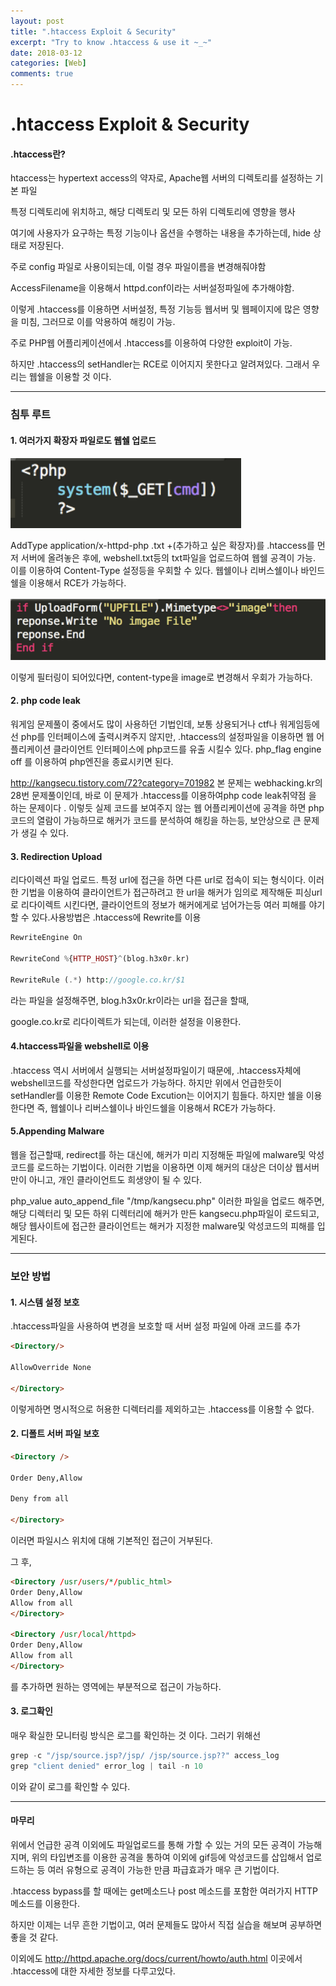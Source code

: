 ```yaml
---
layout: post
title: ".htaccess Exploit & Security"
excerpt: "Try to know .htaccess & use it ~_~"
date: 2018-03-12
categories: [Web]
comments: true 
---
```


# .htaccess Exploit & Security



#### .htaccess란?

htaccess는 hypertext access의 약자로, Apache웹 서버의 디렉토리를 설정하는 기본 파일

특정 디렉토리에 위치하고, 해당 디렉토리 및 모든 하위 디렉토리에 영향을 행사

여기에 사용자가 요구하는 특정 기능이나 옵션을 수행하는 내용을 추가하는데, hide 상태로 저장된다.

주로 config 파일로 사용이되는데, 이럴 경우 파일이름을 변경해줘야함

AccessFilename을 이용해서 httpd.conf이라는 서버설정파일에 추가해야함.

이렇게 .htaccess를 이용하면 서버설정, 특정 기능등 웹서버 및 웹페이지에 많은 영향을 미침, 그러므로 이를 악용하여 해킹이 가능.

주로 PHP웹 어플리케이션에서 .htaccess를 이용하여 다양한 exploit이 가능.

하지만 .htaccess의 setHandler는 RCE로 이어지지 못한다고 알려져있다. 그래서 우리는 웹쉘을 이용할 것 이다. 

<hr>


### 침투 루트

#### 1. 여러가지 확장자 파일로도 웹쉘 업로드

![img](/img/hta-1.png)

AddType application/x-httpd-php .txt +(추가하고 싶은 확장자)를  .htaccess를 먼저 서버에 올려놓은 후에, webshell.txt등의 txt파일을 업로드하여 웹쉘 공격이 가능. 이를 이용하여 Content-Type 설정등을 우회할 수 있다. 웹쉘이나 리버스쉘이나 바인드쉘을 이용해서 RCE가 가능하다.

![img](/img/hta-2.png)

이렇게 필터링이 되어있다면, content-type을 image로 변경해서 우회가 가능하다. 

#### 2. php code leak

워게임 문제풀이 중에서도 많이 사용하던 기법인데, 보통 상용되거나 ctf나 워게임등에선 php를 인터페이스에 출력시켜주지 않지만, .htaccess의 설정파일을 이용하면 웹 어플리케이션 클라이언트 인터페이스에 php코드를 유출 시킬수 있다. php_flag engine off 를 이용하여 php엔진을 종료시키면 된다. 

http://kangsecu.tistory.com/72?category=701982  본 문제는 webhacking.kr의 28번 문제풀이인데,  바로 이 문제가 .htaccess를 이용하여php code leak취약점 을 하는 문제이다 . 이렇듯 실제 코드를 보여주지 않는 웹 어플리케이션에 공격을 하면 php코드의 열람이 가능하므로 해커가 코드를 분석하여 해킹을 하는등,  보안상으로 큰 문제가 생길 수 있다.



#### 3. Redirection Upload

리다이렉션 파일 업로드. 특정 url에 접근을 하면 다른 url로 접속이 되는 형식이다. 이러한 기법을 이용하여 클라이언트가 접근하려고 한 url을 해커가 임의로 제작해둔 피싱url로 리다이렉트 시킨다면, 클라이언트의 정보가 해커에게로 넘어가는등 여러 피해를 야기할 수 있다.사용방법은 .htaccess에 Rewrite를 이용

```php
RewriteEngine On

RewriteCond %{HTTP_HOST}^(blog.h3x0r.kr)

RewriteRule (.*) http://google.co.kr/$1
```



라는 파일을 설정해주면, blog.h3x0r.kr이라는  url을 접근을 할때,

 google.co.kr로 리다이렉트가 되는데, 이러한 설정을 이용한다.



####  4.htaccess파일을 webshell로 이용

.htaccess 역시 서버에서 실행되는 서버설정파일이기 때문에, .htaccess자체에 webshell코드를 작성한다면 업로드가 가능하다. 하지만 위에서 언급한듯이 setHandler를 이용한 Remote Code Excution는 이어지기 힘들다. 하지만 쉘을 이용한다면 즉, 웹쉘이나 리버스쉘이나 바인드쉘을 이용해서 RCE가 가능하다.



####  5.Appending Malware

웹을 접근할때, redirect를 하는 대신에, 해커가 미리 지정해둔 파일에 malware및 악성코드를 로드하는 기법이다. 이러한 기법을 이용하면 이제 해커의 대상은 더이상 웹서버만이 아니고, 개인 클라이언트도 희생양이 될 수 있다.

php_value auto_append_file "/tmp/kangsecu.php" 이러한 파일을 업로드 해주면, 해당 디렉터리 및 모든 하위 디렉터리에 해커가 만든 kangsecu.php파일이 로드되고, 해당 웹사이트에 접근한 클라이언트는 해커가 지정한 malware및 악성코드의 피해를 입게된다.



<hr>

### 보안 방법



#### 1. 시스템 설정 보호

.htaccess파일을 사용하여 변경을 보호할 때 서버 설정 파일에 아래 코드를 추가

```html
<Directory/>

AllowOverride None

</Directory>
```

이렇게하면 명시적으로 허용한 디렉터리를 제외하고는 .htaccess를 이용할 수 없다.

#### 2. 디폴트 서버 파일 보호

```html
<Directory />

Order Deny,Allow

Deny from all

</Directory>
```

이러면 파일시스 위치에 대해 기본적인 접근이 거부된다. 

그 후, 

```html
<Directory /usr/users/*/public_html>
Order Deny,Allow
Allow from all 
</Directory>

<Directory /usr/local/httpd>
Order Deny,Allow 
Allow from all
</Directory>
```

를 추가하면 원하는 영역에는 부분적으로 접근이 가능하다.

#### 3. 로그확인

매우 확실한 모니터링 방식은 로그를 확인하는 것 이다. 그러기 위해선 

```c
grep -c "/jsp/source.jsp?/jsp/ /jsp/source.jsp??" access_log 
grep "client denied" error_log | tail -n 10
```



이와 같이 로그를 확인할 수 있다. 

<hr>

#### 마무리

위에서 언급한 공격 이외에도 파일업로드를 통해 가할 수 있는 거의 모든 공격이 가능해지며, 위의 타입변조를 이용한 공격을 통하여 이외에 gif등에 악성코드를 삽입해서 업로드하는 등 여러 유형으로 공격이 가능한 만큼 파급효과가 매우 큰 기법이다.  

.htaccess bypass를 할 때에는 get메소드나 post 메소드를 포함한 여러가지  HTTP메소드를 이용한다.

하지만 이제는 너무 흔한 기법이고, 여러 문제들도 많아서 직접 실습을 해보며 공부하면 좋을 것 같다. 

이외에도 http://httpd.apache.org/docs/current/howto/auth.html 이곳에서 .htaccess에 대한 자세한 정보를 다루고있다.